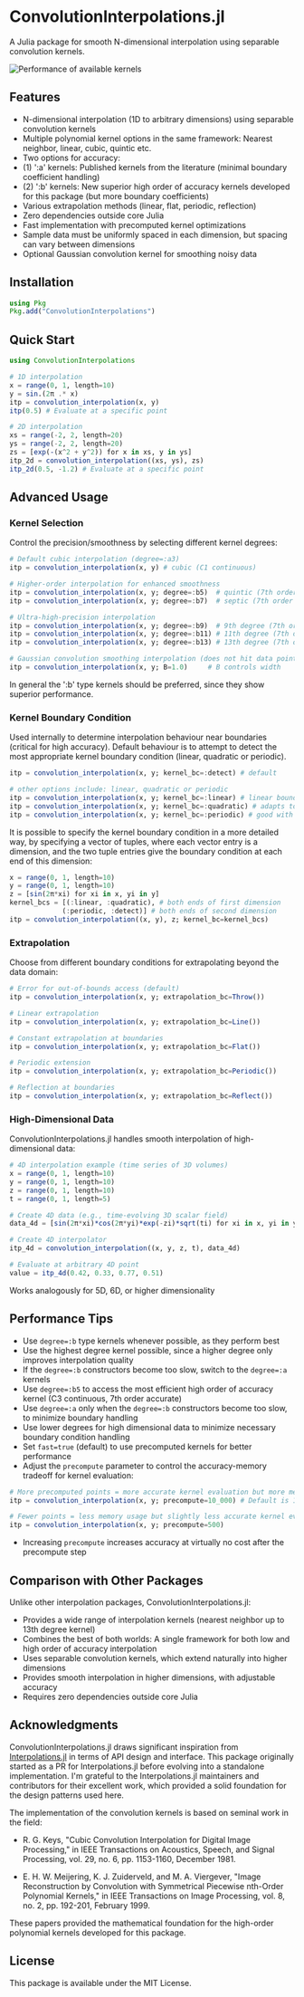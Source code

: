 # ConvolutionInterpolations.jl

A Julia package for smooth N-dimensional interpolation using separable convolution kernels.

![Performance of available kernels](fig/convolution_interpolation_a_and_b.png)

## Features

- N-dimensional interpolation (1D to arbitrary dimensions) using separable convolution kernels
- Multiple polynomial kernel options in the same framework: Nearest neighbor, linear, cubic, quintic etc.
- Two options for accuracy:
- (1) ':a' kernels: Published kernels from the literature (minimal boundary coefficient handling)
- (2) ':b' kernels: New superior high order of accuracy kernels developed for this package (but more boundary coefficients)
- Various extrapolation methods (linear, flat, periodic, reflection)
- Zero dependencies outside core Julia
- Fast implementation with precomputed kernel optimizations
- Sample data must be uniformly spaced in each dimension, but spacing can vary between dimensions
- Optional Gaussian convolution kernel for smoothing noisy data

## Installation

```julia
using Pkg
Pkg.add("ConvolutionInterpolations")
```

## Quick Start

```julia
using ConvolutionInterpolations

# 1D interpolation
x = range(0, 1, length=10)
y = sin.(2π .* x)
itp = convolution_interpolation(x, y)
itp(0.5) # Evaluate at a specific point

# 2D interpolation
xs = range(-2, 2, length=20)
ys = range(-2, 2, length=20)
zs = [exp(-(x^2 + y^2)) for x in xs, y in ys]
itp_2d = convolution_interpolation((xs, ys), zs)
itp_2d(0.5, -1.2) # Evaluate at a specific point
```

## Advanced Usage

### Kernel Selection

Control the precision/smoothness by selecting different kernel degrees:
```julia
# Default cubic interpolation (degree=:a3)
itp = convolution_interpolation(x, y) # cubic (C1 continuous)

# Higher-order interpolation for enhanced smoothness
itp = convolution_interpolation(x, y; degree=:b5)  # quintic (7th order accurate, C3 continuous)
itp = convolution_interpolation(x, y; degree=:b7)  # septic (7th order accurate, C5 continuous)

# Ultra-high-precision interpolation
itp = convolution_interpolation(x, y; degree=:b9)  # 9th degree (7th order accurate, C7 continuous)
itp = convolution_interpolation(x, y; degree=:b11) # 11th degree (7th order accurate, C9 continuous)
itp = convolution_interpolation(x, y; degree=:b13) # 13th degree (7th order accurate, C11 continuous)

# Gaussian convolution smoothing interpolation (does not hit data points)
itp = convolution_interpolation(x, y; B=1.0)     # B controls width
```
In general the ':b' type kernels should be preferred, since they show superior performance.

### Kernel Boundary Condition

Used internally to determine interpolation behaviour near boundaries (critical for high accuracy).
Default behaviour is to attempt to detect the most appropriate kernel boundary condition (linear, quadratic or periodic).

```julia
itp = convolution_interpolation(x, y; kernel_bc=:detect) # default

# other options include: linear, quadratic or periodic
itp = convolution_interpolation(x, y; kernel_bc=:linear) # linear boundary condition
itp = convolution_interpolation(x, y; kernel_bc=:quadratic) # adapts to linear or quadratic signals
itp = convolution_interpolation(x, y; kernel_bc=:periodic) # good with periodic signals
```
It is possible to specify the kernel boundary condition in a more detailed way, by specifying a vector of tuples, where each vector entry is a dimension, and the two tuple entries give the boundary condition at each end of this dimension:

```julia
x = range(0, 1, length=10)
y = range(0, 1, length=10)
z = [sin(2π*xi) for xi in x, yi in y]
kernel_bcs = [(:linear, :quadratic), # both ends of first dimension
             (:periodic, :detect)] # both ends of second dimension
itp = convolution_interpolation((x, y), z; kernel_bc=kernel_bcs)
```

### Extrapolation

Choose from different boundary conditions for extrapolating beyond the data domain:

```julia
# Error for out-of-bounds access (default)
itp = convolution_interpolation(x, y; extrapolation_bc=Throw())

# Linear extrapolation
itp = convolution_interpolation(x, y; extrapolation_bc=Line())

# Constant extrapolation at boundaries
itp = convolution_interpolation(x, y; extrapolation_bc=Flat())

# Periodic extension
itp = convolution_interpolation(x, y; extrapolation_bc=Periodic())

# Reflection at boundaries
itp = convolution_interpolation(x, y; extrapolation_bc=Reflect())
```

### High-Dimensional Data

ConvolutionInterpolations.jl handles smooth interpolation of high-dimensional data:

```julia
# 4D interpolation example (time series of 3D volumes)
x = range(0, 1, length=10)
y = range(0, 1, length=10)
z = range(0, 1, length=10)
t = range(0, 1, length=5)

# Create 4D data (e.g., time-evolving 3D scalar field)
data_4d = [sin(2π*xi)*cos(2π*yi)*exp(-zi)*sqrt(ti) for xi in x, yi in y, zi in z, ti in t]

# Create 4D interpolator
itp_4d = convolution_interpolation((x, y, z, t), data_4d)

# Evaluate at arbitrary 4D point
value = itp_4d(0.42, 0.33, 0.77, 0.51)
```
Works analogously for 5D, 6D, or higher dimensionality

## Performance Tips

- Use ```degree=:b``` type kernels whenever possible, as they perform best
- Use the highest degree kernel possible, since a higher degree only improves interpolation quality
- If the ```degree=:b``` constructors become too slow, switch to the ```degree=:a``` kernels
- Use ```degree=:b5``` to access the most efficient high order of accuracy kernel (C3 continuous, 7th order accurate)
- Use ```degree=:a``` only when the ```degree=:b``` constructors become too slow, to minimize boundary handling
- Use lower degrees for high dimensional data to minimize necessary boundary condition handling
- Set ```fast=true``` (default) to use precomputed kernels for better performance
- Adjust the ```precompute``` parameter to control the accuracy-memory tradeoff for kernel evaluation:
```julia
# More precomputed points = more accurate kernel evaluation but more memory usage
itp = convolution_interpolation(x, y; precompute=10_000) # Default is 1000

# Fewer points = less memory usage but slightly less accurate kernel evaluation
itp = convolution_interpolation(x, y; precompute=500)
```
- Increasing ```precompute``` increases accuracy at virtually no cost after the precompute step

## Comparison with Other Packages

Unlike other interpolation packages, ConvolutionInterpolations.jl:

- Provides a wide range of interpolation kernels (nearest neighbor up to 13th degree kernel)
- Combines the best of both worlds: A single framework for both low and high order of accuracy interpolation
- Uses separable convolution kernels, which extend naturally into higher dimensions
- Provides smooth interpolation in higher dimensions, with adjustable accuracy
- Requires zero dependencies outside core Julia

## Acknowledgments

ConvolutionInterpolations.jl draws significant inspiration from [Interpolations.jl](https://github.com/JuliaMath/Interpolations.jl) in terms of API design and interface. This package originally started as a PR for Interpolations.jl before evolving into a standalone implementation. I'm grateful to the Interpolations.jl maintainers and contributors for their excellent work, which provided a solid foundation for the design patterns used here.

The implementation of the convolution kernels is based on seminal work in the field:

- R. G. Keys, "Cubic Convolution Interpolation for Digital Image Processing," in IEEE Transactions on Acoustics, Speech, and Signal Processing, vol. 29, no. 6, pp. 1153-1160, December 1981.

- E. H. W. Meijering, K. J. Zuiderveld, and M. A. Viergever, "Image Reconstruction by Convolution with Symmetrical Piecewise nth-Order Polynomial Kernels," in IEEE Transactions on Image Processing, vol. 8, no. 2, pp. 192-201, February 1999.

These papers provided the mathematical foundation for the high-order polynomial kernels developed for this package.

## License

This package is available under the MIT License.